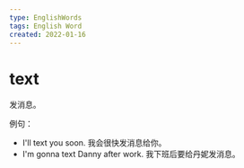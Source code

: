 ```yaml
---
type: EnglishWords
tags: English Word
created: 2022-01-16
---
```


# text

发消息。

例句：

- I'll text you soon. 我会很快发消息给你。
- I'm gonna text Danny after work. 我下班后要给丹妮发消息。

